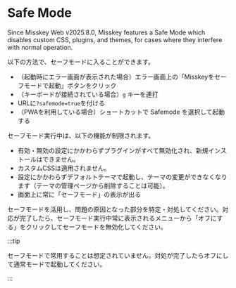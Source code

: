 # Safe Mode

Since Misskey Web v2025.8.0, Misskey features a Safe Mode which disables custom CSS, plugins, and themes, for cases where they interfere with normal operation.

以下の方法で、セーフモードに入ることができます。

- （起動時にエラー画面が表示された場合）エラー画面上の「Misskeyをセーフモードで起動」ボタンをクリック
- （キーボードが接続されている場合）`g` キーを連打
- URLに`?safemode=true`を付ける
- （PWAを利用している場合）ショートカットで Safemode を選択して起動する

セーフモード実行中は、以下の機能が制限されます。

- 有効・無効の設定にかかわらずプラグインがすべて無効化され、新規インストールはできません。
- カスタムCSSは適用されません。
- 設定にかかわらずデフォルトテーマで起動し、テーマの変更ができなくなります（テーマの管理ページから削除することは可能）。
- 画面上に常に「セーフモード」の表示が出る

セーフモードを活用し、問題の原因となった部分を特定・対処してください。対応が完了したら、セーフモード実行中常に表示されるメニューから「オフにする」をクリックしてセーフモードを無効化してください。

:::tip

セーフモードで常用することは想定されていません。対処が完了したらオフにして通常モードで起動してください。

:::

